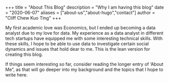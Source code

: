 +++
title = "About This Blog"
description = "Why I am having this blog"
date = "2020-06-07"
aliases = ["about-us","about-hugo","contact"]
author = "Cliff Chew Kuo Ting"
+++

My first academic love was Economics, but I ended up becoming a data analyst due to my love for data. My experience as a data analyst in different tech startups have equipped me with some interesting technical skills. With these skills, I hope to be able to use data to investigate certain social dynamics and issues that hold dear to me. This is the lean version for creating this blog.

If things seem interesting so far, consider reading the longer entry of ‘About Me”, as that will go deeper into my background and the topics that I hope to write here.